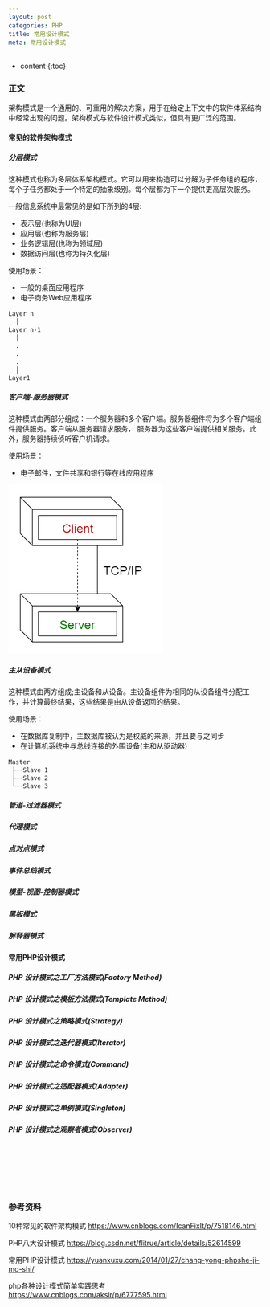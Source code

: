 ```yaml
---
layout: post
categories: PHP
title: 常用设计模式
meta: 常用设计模式
---
```

* content
{:toc}

### 正文

架构模式是一个通用的、可重用的解决方案，用于在给定上下文中的软件体系结构中经常出现的问题。架构模式与软件设计模式类似，但具有更广泛的范围。

#### 常见的软件架构模式

##### 分层模式

这种模式也称为多层体系架构模式。它可以用来构造可以分解为子任务组的程序，每个子任务都处于一个特定的抽象级别。每个层都为下一个提供更高层次服务。

一般信息系统中最常见的是如下所列的4层:
* 表示层(也称为UI层)
* 应用层(也称为服务层)
* 业务逻辑层(也称为领域层)
* 数据访问层(也称为持久化层)

使用场景：
* 一般的桌面应用程序
* 电子商务Web应用程序

```
Layer n
  │
Layer n-1
  │
  .
  .
  .
  │
Layer1
```

##### 客户端-服务器模式

这种模式由两部分组成：一个服务器和多个客户端。服务器组件将为多个客户端组件提供服务。客户端从服务器请求服务，
服务器为这些客户端提供相关服务。此外，服务器持续侦听客户机请求。

使用场景：
* 电子邮件，文件共享和银行等在线应用程序

![](https://raw.githubusercontent.com/iBaiYang/PictureWareroom/master/20190809/20190809110935.png)

##### 主从设备模式

这种模式由两方组成;主设备和从设备。主设备组件为相同的从设备组件分配工作，并计算最终结果，这些结果是由从设备返回的结果。

使用场景：
* 在数据库复制中，主数据库被认为是权威的来源，并且要与之同步
* 在计算机系统中与总线连接的外围设备(主和从驱动器)

```
Master
 ├──Slave 1
 ├──Slave 2
 └──Slave 3   
```



##### 管道-过滤器模式

##### 代理模式

##### 点对点模式

##### 事件总线模式

##### 模型-视图-控制器模式

##### 黑板模式

##### 解释器模式

#### 常用PHP设计模式

##### PHP 设计模式之工厂方法模式(Factory Method)

##### PHP 设计模式之模板方法模式(Template Method)

##### PHP 设计模式之策略模式(Strategy)

##### PHP 设计模式之迭代器模式(Iterator)

##### PHP 设计模式之命令模式(Command)

##### PHP 设计模式之适配器模式(Adapter)

##### PHP 设计模式之单例模式(Singleton)

##### PHP 设计模式之观察者模式(Observer)


<br/><br/><br/><br/><br/>
### 参考资料

10种常见的软件架构模式 <https://www.cnblogs.com/IcanFixIt/p/7518146.html>

PHP八大设计模式 <https://blog.csdn.net/flitrue/article/details/52614599>

常用PHP设计模式 <https://yuanxuxu.com/2014/01/27/chang-yong-phpshe-ji-mo-shi/>

php各种设计模式简单实践思考 <https://www.cnblogs.com/aksir/p/6777595.html>